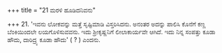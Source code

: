 +++
title = "21 ಮರಳಿ ಹೂಡಿದನಿವನು"

+++
21. 'ಇವನು ಲೋಕವನ್ನು ಮತ್ತೆ ಸೃಷ್ಟಿಮಾಡಿ ವಿಸ್ತರಿಸಿದನು. ಅನಂತರ ಅದನ್ನು ಪಾಲಿಸಿ ಕೊನೆಗೆ ಕಣ್ಣ ಬೆಂಕಿಯಿಂದಲೇ ಲಯಗೊಳಿಸುವವನು. ಇದು ಶ್ರೀಕೃಷ್ಣನಿಗೆ ಲೀಲಾಕಾರ್ಯವೇ ಆಗಿದೆ. ಇದು ನಿನ್ನ ಸಂಪತ್ತು ಕೂಡಾ ಹೌದು, ದಾರಿದ್ರ್ಯ ಕೂಡಾ ಹೌದು' ( ? ) ಎಂದನು.